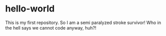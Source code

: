 # hello-world
This is my first repository.
So I am a semi paralyzed stroke survivor! Who in the hell says we cannot code anyway, huh?!
